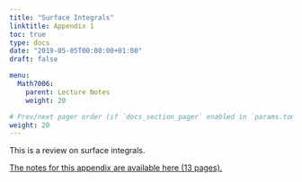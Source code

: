 ```yaml
---
title: "Surface Integrals"
linktitle: Appendix 1
toc: true
type: docs
date: "2019-05-05T00:00:00+01:00"
draft: false

menu:
  Math7006:
    parent: Lecture Notes
    weight: 20

# Prev/next pager order (if `docs_section_pager` enabled in `params.toml`)
weight: 20
---
```

This is a review on surface integrals.

[The notes for this appendix are available here (13 pages).](https://www.dropbox.com/s/jtp3mq3brh8yqmh/uc-7006-Appendix-Surface-Integrals.pdf?dl=0)
